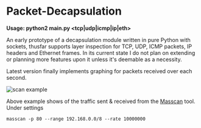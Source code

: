 # Packet-Decapsulation

**Usage: python2 main.py <tcp|udp|icmp|ip|eth>**

An early prototype of a decapsulation module written in pure Python with sockets, thusfar supports layer inspection for TCP, UDP, ICMP packets, IP headers and Ethernet frames.
In its current state I do not plan on extending or planning more features upon it unless it's deemable as a necessity.

Latest version finally implements graphing for packets received over each second.

![scan example](http://i.imgur.com/utLIjAa.png)

Above example shows of the traffic sent & received from the [Masscan](https://github.com/robertdavidgraham/masscan) tool.
Under settings 

`masscan -p 80 --range 192.168.0.0/8 --rate 10000000`
